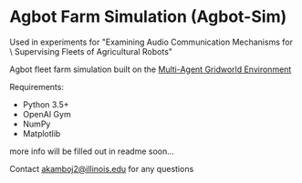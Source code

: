 # Agbot Farm Simulation (Agbot-Sim)
Used in experiments for "Examining Audio Communication Mechanisms for \\ Supervising Fleets of Agricultural Robots"

Agbot fleet farm simulation built on the [Multi-Agent Gridworld Environment](https://github.com/ArnaudFickinger/gym-multigrid)

Requirements:
- Python 3.5+
- OpenAI Gym
- NumPy
- Matplotlib

more info will be filled out in readme soon...

Contact akamboj2@illinois.edu for any questions

